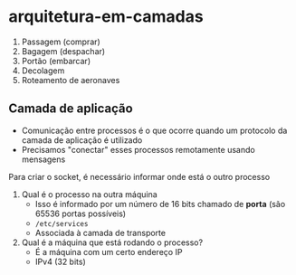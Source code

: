 # arquitetura-em-camadas

1. Passagem (comprar)
2. Bagagem (despachar)
3. Portão (embarcar)
4. Decolagem
5. Roteamento de aeronaves

## Camada de aplicação

- Comunicação entre processos é o que ocorre quando um protocolo da camada de aplicação é utilizado
- Precisamos "conectar" esses processos remotamente usando mensagens

Para criar o socket, é necessário informar onde está o outro processo 
1. Qual é o processo na outra máquina
   - Isso é informado por um número de 16 bits chamado de **porta** (são 65536 portas possíveis)
   - `/etc/services`
   - Associada à camada de transporte
2. Qual é a máquina que está rodando o processo?
   - É a máquina com um certo endereço IP
   - IPv4 (32 bits)